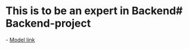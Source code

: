 # This is to be an expert in Backend#   B a c k e n d - p r o j e c t 
 
 - [Model link](https://app.eraser.io/workspace/YtPqZ1VogxGy1jzIDkzj?origin=share)
